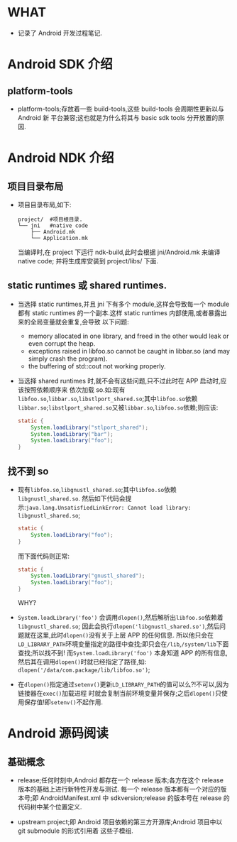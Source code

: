 ---
---

# WHAT
*   记录了 Android 开发过程笔记.

# Android SDK 介绍
## platform-tools
*   platform-tools;存放着一些 build-tools,这些 build-tools 会周期性更新以与 Android 新
    平台兼容;这也就是为什么将其与 basic sdk tools 分开放置的原因.
  

# Android NDK 介绍
## 项目目录布局
*   项目目录布局,如下:

    ```shell
    project/  #项目根目录.
    └── jni   #native code
        ├── Android.mk
        └── Application.mk
    ```
    当编译时,在 project 下运行 ndk-build,此时会根据 jni/Android.mk 来编译 native code;
    并将生成库安装到 project/libs/ 下面.
## static runtimes 或 shared runtimes.
*   当选择 static runtimes,并且 jni 下有多个 module,这样会导致每一个 module 都有 static
    runtimes 的一个副本.这样 static runtimes 内部使用,或者暴露出来的全局变量就会重复,会导致
    以下问题:
    *   memory allocated in one library, and freed in the other would leak or even
        corrupt the heap.
    *   exceptions raised in libfoo.so cannot be caught in libbar.so (and may 
        simply crash the program).
    *   the buffering of std::cout not working properly.
*   当选择 shared runtimes 时,就不会有这些问题,只不过此时在 APP 启动时,应该按照依赖顺序来
    依次加载 so.如:现有`libfoo.so`,`libbar.so`,`libstlport_shared.so`;其中`libfoo.so`依赖
    `libbar.so`;`libstlport_shared.so`又被`libbar.so`,`libfoo.so`依赖;则应该:
    
    ```java
    static {
        System.loadLibrary("stlport_shared");
        System.loadLibrary("bar");
        System.loadLibrary("foo");
    }
    ```

## 找不到 so
*   现有`libfoo.so`,`libgnustl_shared.so`;其中`libfoo.so`依赖`libgnustl_shared.so`.
    然后如下代码会提示:`java.lang.UnsatisfiedLinkError: Cannot load library: libgnustl_shared.so`;
    
    ```java
    static {
        System.loadLibrary("foo");
    }    
    ```
    而下面代码则正常:

    ```java
    static {
        System.loadLibrary("gnustl_shared");
        System.loadLibrary("foo");
    }    
    ```
    WHY?
*   `System.loadLibrary('foo')` 会调用`dlopen()`,然后解析出`libfoo.so`依赖着`libgnustl_shared.so`;
    因此会执行`dlopen('libgnustl_shared.so')`,然后问题就在这里,此时`dlopen()`没有关于上层 APP 的任何信息.
    所以他只会在`LD_LIBRARY_PATH`环境变量指定的路径中查找;即只会在`/lib`,`/system/lib`下面查找;所以找不到!
    而`System.loadLibrary('foo')` 本身知道 APP 的所有信息,然后其在调用`dlopen()`时就已经指定了路径,如:
    `dlopen('/data/com.package/lib/libfoo.so')`;
*   在`dlopen()`指定通过`setenv()`更新`LD_LIBRARY_PATH`的值可以么?!不可以,因为链接器在`exec()`加载进程
    时就会复制当前环境变量并保存;之后`dlopen()`只使用保存值!即`setenv()`不起作用.

# Android 源码阅读
## 基础概念
*   release;任何时刻中,Android 都存在一个 release 版本;各方在这个 release 版本的基础上进行新特性开发与测试.
    每一个 release 版本都有一个对应的版本号;即 AndroidManifest.xml 中 sdkversion;release 的版本号在
    release 的代码树中某个位置定义.

*   upstream project;即 Android 项目依赖的第三方开源库;Android 项目中以 git submodule 的形式引用着
    这些子模组.

















